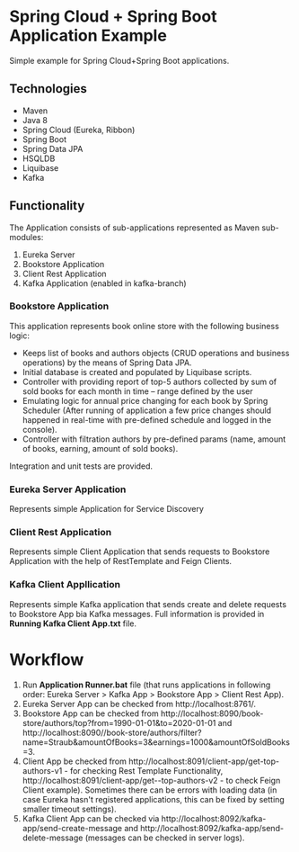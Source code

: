 # Spring Cloud + Spring Boot Application Example
Simple example for Spring Cloud+Spring Boot applications.

## Technologies
- Maven
- Java 8
- Spring Cloud (Eureka, Ribbon) 
- Spring Boot
- Spring Data JPA
- HSQLDB
- Liquibase
- Kafka



## Functionality
The Application consists of sub-applications represented as Maven sub-modules:
1. Eureka Server
2. Bookstore Application
3. Client Rest Application
4. Kafka Application (enabled in kafka-branch)

### Bookstore Application
This application represents book online store with the following business logic:
- Keeps list of books and authors objects (CRUD operations and business operations) by the means of Spring Data JPA.
- Initial database is created and populated by Liquibase scripts.
- Controller with providing report of top-5 authors collected by sum of sold books for each month in time – range defined by the user
- Emulating logic for annual price changing for each book by Spring Scheduler (After running of application a few price changes should happened in real-time with pre-defined schedule and logged in the console). 
- Controller with filtration authors by pre-defined params (name, amount of books, earning, amount of sold books).

Integration and unit tests are provided.


### Eureka Server Application
Represents simple Application for Service Discovery

### Client Rest Application
Represents simple Client Application that sends requests to Bookstore Application with the help of RestTemplate and Feign Clients.

### Kafka Client Appllication
Represents simple Kafka application that sends create and delete requests to Bookstore App bia Kafka messages. Full information is provided in **Running Kafka Client App.txt** file. 


Workflow
========
1. Run **Application Runner.bat** file (that runs applications in following order: Eureka Server > Kafka App > Bookstore App > Client Rest App).
2. Eureka Server App can be checked from http://localhost:8761/.
3. Bookstore App can be checked from http://localhost:8090/book-store/authors/top?from=1990-01-01&to=2020-01-01 and http://localhost:8090//book-store/authors/filter?name=Straub&amountOfBooks=3&earnings=1000&amountOfSoldBooks=3.
4. Client App be checked from http://localhost:8091/client-app/get-top-authors-v1 - for checking Rest Template Functionality, http://localhost:8091/client-app/get--top-authors-v2 - to check Feign Client example). Sometimes there can be errors with loading data (in case Eureka hasn't registered applications, this can be fixed by setting smaller timeout settings).
5. Kafka Client App can be checked via http://localhost:8092/kafka-app/send-create-message and http://localhost:8092/kafka-app/send-delete-message (messages can be checked in server logs). 
